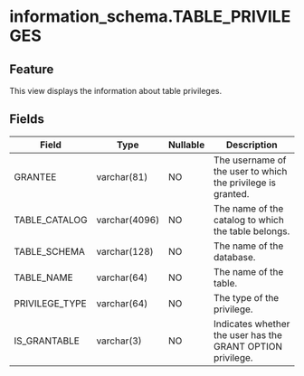information_schema.TABLE_PRIVILEGES
========================================================

Feature
-----------

This view displays the information about table privileges.

Fields
-------------

| **Field** | **Type** | **Nullable** | **Description** |
|----------------|---------------|----------------|--------|
| GRANTEE | varchar(81) | NO | The username of the user to which the privilege is granted. |
| TABLE_CATALOG | varchar(4096) | NO | The name of the catalog to which the table belongs. |
| TABLE_SCHEMA | varchar(128) | NO | The name of the database. |
| TABLE_NAME | varchar(64) | NO | The name of the table. |
| PRIVILEGE_TYPE | varchar(64) | NO | The type of the privilege. |
| IS_GRANTABLE | varchar(3) | NO | Indicates whether the user has the GRANT OPTION privilege. |
